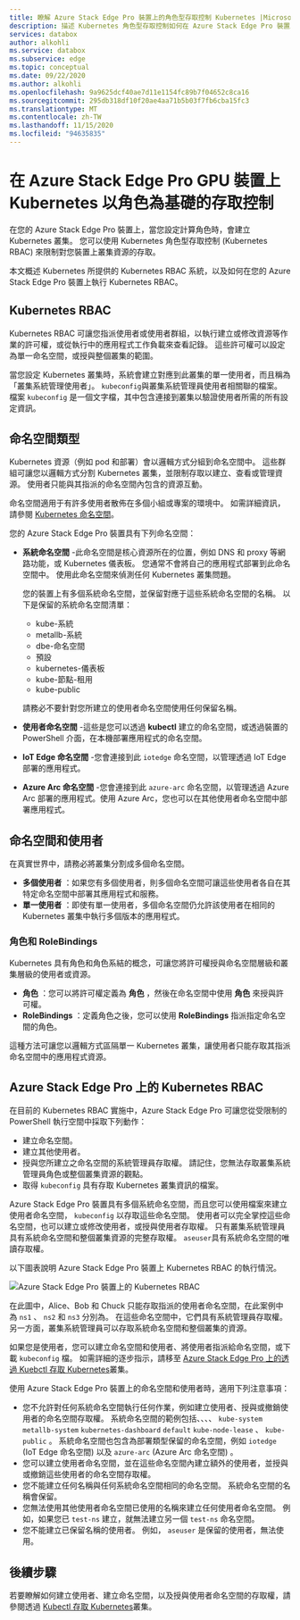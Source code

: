 ```yaml
---
title: 瞭解 Azure Stack Edge Pro 裝置上的角色型存取控制 Kubernetes |Microsoft Docs
description: 描述 Kubernetes 角色型存取控制如何在 Azure Stack Edge Pro 裝置上進行。
services: databox
author: alkohli
ms.service: databox
ms.subservice: edge
ms.topic: conceptual
ms.date: 09/22/2020
ms.author: alkohli
ms.openlocfilehash: 9a9625dcf40ae7d11e1154fc89b7f04652c8ca16
ms.sourcegitcommit: 295db318df10f20ae4aa71b5b03f7fb6cba15fc3
ms.translationtype: MT
ms.contentlocale: zh-TW
ms.lasthandoff: 11/15/2020
ms.locfileid: "94635835"
---
```

# <a name="kubernetes-role-based-access-control-on-your-azure-stack-edge-pro-gpu-device"></a>在 Azure Stack Edge Pro GPU 裝置上 Kubernetes 以角色為基礎的存取控制


在您的 Azure Stack Edge Pro 裝置上，當您設定計算角色時，會建立 Kubernetes 叢集。 您可以使用 Kubernetes 角色型存取控制 (Kubernetes RBAC) 來限制對您裝置上叢集資源的存取。

本文概述 Kubernetes 所提供的 Kubernetes RBAC 系統，以及如何在您的 Azure Stack Edge Pro 裝置上執行 Kubernetes RBAC。 

## <a name="kubernetes-rbac"></a>Kubernetes RBAC

Kubernetes RBAC 可讓您指派使用者或使用者群組，以執行建立或修改資源等作業的許可權，或從執行中的應用程式工作負載來查看記錄。 這些許可權可以設定為單一命名空間，或授與整個叢集的範圍。 

當您設定 Kubernetes 叢集時，系統會建立對應到此叢集的單一使用者，而且稱為「叢集系統管理使用者」。  `kubeconfig`與叢集系統管理員使用者相關聯的檔案。 檔案 `kubeconfig` 是一個文字檔，其中包含連接到叢集以驗證使用者所需的所有設定資訊。

## <a name="namespaces-types"></a>命名空間類型

Kubernetes 資源（例如 pod 和部署）會以邏輯方式分組到命名空間中。 這些群組可讓您以邏輯方式分割 Kubernetes 叢集，並限制存取以建立、查看或管理資源。 使用者只能與其指派的命名空間內包含的資源互動。

命名空間適用于有許多使用者散佈在多個小組或專案的環境中。 如需詳細資訊，請參閱 [Kubernetes 命名空間](https://kubernetes.io/docs/concepts/overview/working-with-objects/namespaces/)。

您的 Azure Stack Edge Pro 裝置具有下列命名空間：

- **系統命名空間** -此命名空間是核心資源所在的位置，例如 DNS 和 proxy 等網路功能，或 Kubernetes 儀表板。 您通常不會將自己的應用程式部署到此命名空間中。 使用此命名空間來偵測任何 Kubernetes 叢集問題。 

    您的裝置上有多個系統命名空間，並保留對應于這些系統命名空間的名稱。 以下是保留的系統命名空間清單： 
    - kube-系統
    - metallb-系統
    - dbe-命名空間
    - 預設
    - kubernetes-儀表板
    - kube-節點-租用
    - kube-public


    請務必不要針對您所建立的使用者命名空間使用任何保留名稱。 
<!--- **default namespace** - This namespace is where pods and deployments are created by default when none is provided and you have admin access to this namespace. When you interact with the Kubernetes API, such as with `kubectl get pods`, the default namespace is used when none is specified.-->

- **使用者命名空間** -這些是您可以透過 **kubectl** 建立的命名空間，或透過裝置的 PowerShell 介面，在本機部署應用程式的命名空間。
 
- **IoT Edge 命名空間** -您會連接到此 `iotedge` 命名空間，以管理透過 IoT Edge 部署的應用程式。

- **Azure Arc 命名空間** -您會連接到此 `azure-arc` 命名空間，以管理透過 Azure Arc 部署的應用程式。使用 Azure Arc，您也可以在其他使用者命名空間中部署應用程式。 

## <a name="namespaces-and-users"></a>命名空間和使用者

在真實世界中，請務必將叢集分割成多個命名空間。 

- **多個使用者** ：如果您有多個使用者，則多個命名空間可讓這些使用者各自在其特定命名空間中部署其應用程式和服務。 
- **單一使用者** ：即使有單一使用者，多個命名空間仍允許該使用者在相同的 Kubernetes 叢集中執行多個版本的應用程式。

### <a name="roles-and-rolebindings"></a>角色和 RoleBindings

Kubernetes 具有角色和角色系結的概念，可讓您將許可權授與命名空間層級和叢集層級的使用者或資源。 

- **角色** ：您可以將許可權定義為 **角色** ，然後在命名空間中使用 **角色** 來授與許可權。 
- **RoleBindings** ：定義角色之後，您可以使用 **RoleBindings** 指派指定命名空間的角色。 

這種方法可讓您以邏輯方式區隔單一 Kubernetes 叢集，讓使用者只能存取其指派命名空間中的應用程式資源。 

## <a name="kubernetes-rbac-on-azure-stack-edge-pro"></a>Azure Stack Edge Pro 上的 Kubernetes RBAC

在目前的 Kubernetes RBAC 實施中，Azure Stack Edge Pro 可讓您從受限制的 PowerShell 執行空間中採取下列動作：

- 建立命名空間。  
- 建立其他使用者。
- 授與您所建立之命名空間的系統管理員存取權。 請記住，您無法存取叢集系統管理員角色或整個叢集資源的觀點。
- 取得 `kubeconfig` 具有存取 Kubernetes 叢集資訊的檔案。


Azure Stack Edge Pro 裝置具有多個系統命名空間，而且您可以使用檔案來建立使用者命名空間， `kubeconfig` 以存取這些命名空間。 使用者可以完全掌控這些命名空間，也可以建立或修改使用者，或授與使用者存取權。 只有叢集系統管理員具有系統命名空間和整個叢集資源的完整存取權。 `aseuser`具有系統命名空間的唯讀存取權。

以下圖表說明 Azure Stack Edge Pro 裝置上 Kubernetes RBAC 的執行情況。

![Azure Stack Edge Pro 裝置上的 Kubernetes RBAC](./media/azure-stack-edge-gpu-kubernetes-rbac/rbac-view-1.png)

在此圖中，Alice、Bob 和 Chuck 只能存取指派的使用者命名空間，在此案例中為 `ns1` 、 `ns2` 和 `ns3` 分別為。 在這些命名空間中，它們具有系統管理員存取權。 另一方面，叢集系統管理員可以存取系統命名空間和整個叢集的資源。

如果您是使用者，您可以建立命名空間和使用者、將使用者指派給命名空間，或下載 `kubeconfig` 檔。 如需詳細的逐步指示，請移至 [Azure Stack Edge Pro 上的透過 Kuebctl 存取 Kubernetes](azure-stack-edge-gpu-create-kubernetes-cluster.md)叢集。


使用 Azure Stack Edge Pro 裝置上的命名空間和使用者時，適用下列注意事項：

- 您不允許對任何系統命名空間執行任何作業，例如建立使用者、授與或撤銷使用者的命名空間存取權。 系統命名空間的範例包括、、、、 `kube-system` `metallb-system` `kubernetes-dashboard` `default` `kube-node-lease` 、 `kube-public` 。 系統命名空間也包含為部署類型保留的命名空間，例如 `iotedge` (IoT Edge 命名空間) 以及 `azure-arc` (Azure Arc 命名空間) 。
- 您可以建立使用者命名空間，並在這些命名空間內建立額外的使用者，並授與或撤銷這些使用者的命名空間存取權。
- 您不能建立任何名稱與任何系統命名空間相同的命名空間。 系統命名空間的名稱會保留。  
- 您無法使用其他使用者命名空間已使用的名稱來建立任何使用者命名空間。 例如，如果您已 `test-ns` 建立，就無法建立另一個 `test-ns` 命名空間。
- 您不能建立已保留名稱的使用者。 例如， `aseuser` 是保留的使用者，無法使用。


## <a name="next-steps"></a>後續步驟

若要瞭解如何建立使用者、建立命名空間，以及授與使用者命名空間的存取權，請參閱透過 [Kubectl 存取 Kubernetes](azure-stack-edge-gpu-create-kubernetes-cluster.md)叢集。

